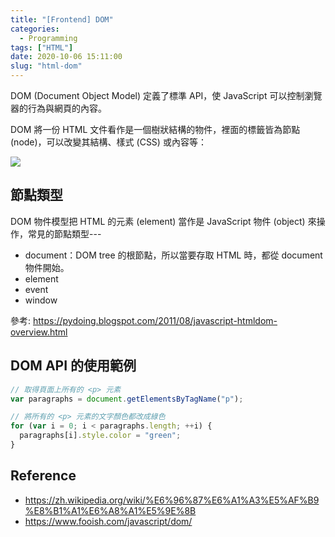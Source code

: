 ```yaml
---
title: "[Frontend] DOM"
categories:
  - Programming
tags: ["HTML"]
date: 2020-10-06 15:11:00
slug: "html-dom"
---
```


DOM (Document Object Model) 定義了標準 API，使 JavaScript 可以控制瀏覽器的行為與網頁的內容。

<!--more-->

DOM 將一份 HTML 文件看作是一個樹狀結構的物件，裡面的標籤皆為節點 (node)，可以改變其結構、樣式 (CSS) 或內容等：

![](https://imgur.com/Mkx74z0.png)

## 節點類型

DOM 物件模型把 HTML 的元素 (element) 當作是 JavaScript 物件 (object) 來操作，常見的節點類型---

- document：DOM tree 的根節點，所以當要存取 HTML 時，都從 document 物件開始。
- element
- event
- window

參考: https://pydoing.blogspot.com/2011/08/javascript-htmldom-overview.html

## DOM API 的使用範例

```js
// 取得頁面上所有的 <p> 元素
var paragraphs = document.getElementsByTagName("p");

// 將所有的 <p> 元素的文字顏色都改成綠色
for (var i = 0; i < paragraphs.length; ++i) {
  paragraphs[i].style.color = "green";
}
```

## Reference

- https://zh.wikipedia.org/wiki/%E6%96%87%E6%A1%A3%E5%AF%B9%E8%B1%A1%E6%A8%A1%E5%9E%8B
- https://www.fooish.com/javascript/dom/
